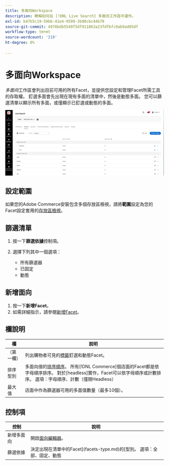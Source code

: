 ```yaml
---
title: 多面向Workspace
description: 瞭解如何在 [!DNL Live Search] 多面向工作區中運作。
exl-id: b47b5c19-59bb-41e4-9599-3b90cbc44b70
source-git-commit: 4978bdb5549f5df911863a23fdfbfc9ab9ad05df
workflow-type: tm+mt
source-wordcount: '219'
ht-degree: 0%

---
```


# 多面向Workspace

*多面向*&#x200B;工作區會列出目前可用的所有Facet，並提供您設定和管理Facet所需工具的存取權。 釘選多面會先出現在現有多面的清單中，然後是動態多面。 您可以篩選清單以顯示所有多面，或僅顯示已釘選或動態的多面。

![多面向工作區](assets/faceting-workspace.png)

## 設定範圍

如果您的Adobe Commerce安裝包含多個存放區檢視，請將&#x200B;**範圍**&#x200B;設定為您的Facet設定套用的[存放區檢視](https://experienceleague.adobe.com/docs/commerce-admin/start/setup/websites-stores-views.html#scope-settings)。

## 篩選清單

1. 按一下&#x200B;**篩選依據**&#x200B;控制項。
1. 選擇下列其中一個選項：

   * 所有篩選器
   * 已固定
   * 動態

## 新增面向

1. 按一下&#x200B;**新增Facet**。
1. 如需詳細指示，請參閱[新增Facet](facets-add.md)。

## 欄說明

| 欄 | 說明 |
|--- |--- |
| （第一欄） | 列出購物者可見的[標籤](facets-type.md)釘選和動態Facet。 |
| 排序型別 | 多面向值的[排序順序](facets-type.md)。 所有[!DNL Commerce]個店面的Facet都是依字母順序排序。 對於[headless]實作，Facet可以依字母順序或計數排序。 選項：字母順序、計數（僅限Headless） |
| 最大值 | 店面中作為篩選器可用的多面值數量（最多10個）。 |

## 控制項

| 控制 | 說明 |
|--- |--- |
| 新增多面向 | 開啟[面向編輯器](facets-add.md)。 |
| 篩選依據 | 決定出現在清單中的Facet](facets-type.md)的[型別。 選項：全部、固定、動態 |
